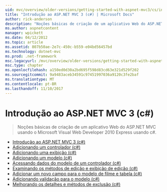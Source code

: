 ```yaml
---
uid: mvc/overview/older-versions/getting-started-with-aspnet-mvc3/cs/index
title: "Introdução ao ASP.NET MVC 3 (c#) | Microsoft Docs"
author: rick-anderson
description: "Noções básicas de criação de um aplicativo Web do ASP.NET MVC usando o Microsoft Visual Web Developer 2010 Express usando c#."
ms.author: aspnetcontent
manager: wpickett
ms.date: 04/12/2012
ms.topic: article
ms.assetid: 807b50ae-2e7c-450c-b559-e04bd56457bd
ms.technology: dotnet-mvc
ms.prod: .net-framework
msc.legacyurl: /mvc/overview/older-versions/getting-started-with-aspnet-mvc3/cs
msc.type: chapter
ms.openlocfilehash: a150ed0d30a2bd695f598d83cd63e321d529f202
ms.sourcegitcommit: 9a9483aceb34591c97451997036a9120c3fe2baf
ms.translationtype: MT
ms.contentlocale: pt-BR
ms.lasthandoff: 11/10/2017
---
```

<a name="getting-started-with-aspnet-mvc-3-c"></a>Introdução ao ASP.NET MVC 3 (c#)
====================
> Noções básicas de criação de um aplicativo Web do ASP.NET MVC usando o Microsoft Visual Web Developer 2010 Express usando c#.


- [Introdução ao ASP.NET MVC 3 (c#)](intro-to-aspnet-mvc-3.md)
- [Adicionando um controlador (c#)](adding-a-controller.md)
- [Adicionando uma exibição (c#)](adding-a-view.md)
- [Adicionando um modelo (c#)](adding-a-model.md)
- [Acessando dados do modelo de um controlador (c#)](accessing-your-models-data-from-a-controller.md)
- [Examinando os métodos de edição e exibição de edição (c#)](examining-the-edit-methods-and-edit-view.md)
- [Adicionar um novo campo para o modelo de filme e tabela (c#)](adding-a-new-field.md)
- [Adicionando validação para o modelo (c#)](adding-validation-to-the-model.md)
- [Melhorando os detalhes e métodos de exclusão (c#)](improving-the-details-and-delete-methods.md)
